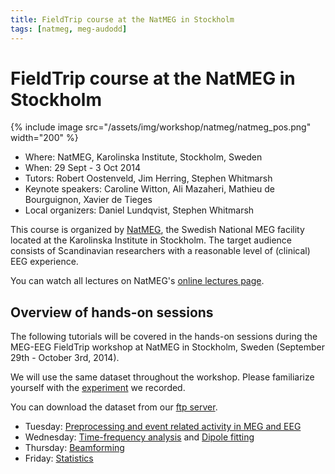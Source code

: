 ```yaml
---
title: FieldTrip course at the NatMEG in Stockholm
tags: [natmeg, meg-audodd]
---
```


# FieldTrip course at the NatMEG in Stockholm

{% include image src="/assets/img/workshop/natmeg/natmeg_pos.png" width="200" %}

-   Where: NatMEG, Karolinska Institute, Stockholm, Sweden
-   When: 29 Sept - 3 Oct 2014
-   Tutors: Robert Oostenveld, Jim Herring, Stephen Whitmarsh
-   Keynote speakers: Caroline Witton, Ali Mazaheri, Mathieu de Bourguignon, Xavier de Tieges
-   Local organizers: Daniel Lundqvist, Stephen Whitmarsh

This course is organized by [NatMEG](http://www.natmeg.se), the Swedish National MEG facility located at the Karolinska Institute in Stockholm. The target audience consists of Scandinavian researchers with a reasonable level of (clinical) EEG experience.

You can watch all lectures on NatMEG's [online lectures page](http://natmeg.se/wp/activities/natmeg-lectures/).

## Overview of hands-on sessions

The following tutorials will be covered in the hands-on sessions during the MEG-EEG FieldTrip workshop at NatMEG in Stockholm, Sweden (September 29th - October 3rd, 2014).

We will use the same dataset throughout the workshop. Please familiarize yourself with the [experiment](/tutorial/natmeg/meg_audodd) we recorded.

You can download the dataset from our [ftp server](ftp://ftp.fieldtriptoolbox.org/pub/fieldtrip/tutorial/natmeg).

-   Tuesday: [Preprocessing and event related activity in MEG and EEG](/tutorial/natmeg/preprocessing)
-   Wednesday: [Time-frequency analysis](/tutorial/natmeg/timefrequency) and [Dipole fitting](/tutorial/natmeg/dipolefitting)
-   Thursday: [Beamforming](/tutorial/natmeg/beamforming)
-   Friday: [Statistics](/tutorial/natmeg/statistics)
